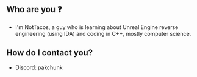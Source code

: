 ## Who are you ❓
- I'm NotTacos, a guy who is learning about Unreal Engine reverse engineering (using IDA) and coding in C++, mostly computer science.
## How do I contact you?
- Discord: pakchunk
